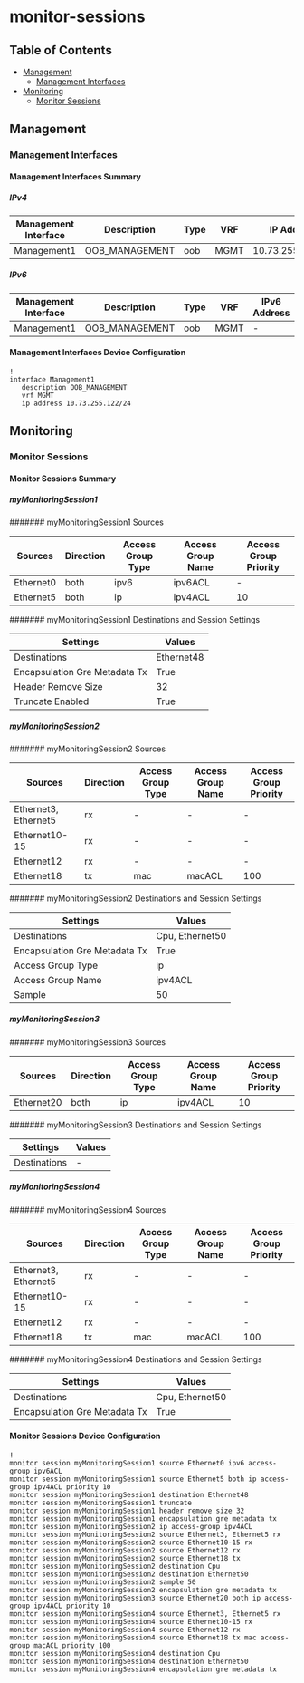 # monitor-sessions

## Table of Contents

- [Management](#management)
  - [Management Interfaces](#management-interfaces)
- [Monitoring](#monitoring)
  - [Monitor Sessions](#monitor-sessions-1)

## Management

### Management Interfaces

#### Management Interfaces Summary

##### IPv4

| Management Interface | Description | Type | VRF | IP Address | Gateway |
| -------------------- | ----------- | ---- | --- | ---------- | ------- |
| Management1 | OOB_MANAGEMENT | oob | MGMT | 10.73.255.122/24 | 10.73.255.2 |

##### IPv6

| Management Interface | Description | Type | VRF | IPv6 Address | IPv6 Gateway |
| -------------------- | ----------- | ---- | --- | ------------ | ------------ |
| Management1 | OOB_MANAGEMENT | oob | MGMT | - | - |

#### Management Interfaces Device Configuration

```eos
!
interface Management1
   description OOB_MANAGEMENT
   vrf MGMT
   ip address 10.73.255.122/24
```

## Monitoring

### Monitor Sessions

#### Monitor Sessions Summary

##### myMonitoringSession1

####### myMonitoringSession1 Sources

| Sources | Direction | Access Group Type | Access Group Name | Access Group Priority |
| ------- | --------- | ----------------- | ----------------- | --------------------- |
| Ethernet0 | both | ipv6 | ipv6ACL | - |
| Ethernet5 | both | ip | ipv4ACL | 10 |

####### myMonitoringSession1 Destinations and Session Settings

| Settings | Values |
| -------- | ------ |
| Destinations | Ethernet48 |
| Encapsulation Gre Metadata Tx | True |
| Header Remove Size | 32 |
| Truncate Enabled | True |

##### myMonitoringSession2

####### myMonitoringSession2 Sources

| Sources | Direction | Access Group Type | Access Group Name | Access Group Priority |
| ------- | --------- | ----------------- | ----------------- | --------------------- |
| Ethernet3, Ethernet5 | rx | - | - | - |
| Ethernet10-15 | rx | - | - | - |
| Ethernet12 | rx | - | - | - |
| Ethernet18 | tx | mac | macACL | 100 |

####### myMonitoringSession2 Destinations and Session Settings

| Settings | Values |
| -------- | ------ |
| Destinations | Cpu, Ethernet50 |
| Encapsulation Gre Metadata Tx | True |
| Access Group Type | ip |
| Access Group Name | ipv4ACL |
| Sample | 50 |

##### myMonitoringSession3

####### myMonitoringSession3 Sources

| Sources | Direction | Access Group Type | Access Group Name | Access Group Priority |
| ------- | --------- | ----------------- | ----------------- | --------------------- |
| Ethernet20 | both | ip | ipv4ACL | 10 |

####### myMonitoringSession3 Destinations and Session Settings

| Settings | Values |
| -------- | ------ |
| Destinations | - |

##### myMonitoringSession4

####### myMonitoringSession4 Sources

| Sources | Direction | Access Group Type | Access Group Name | Access Group Priority |
| ------- | --------- | ----------------- | ----------------- | --------------------- |
| Ethernet3, Ethernet5 | rx | - | - | - |
| Ethernet10-15 | rx | - | - | - |
| Ethernet12 | rx | - | - | - |
| Ethernet18 | tx | mac | macACL | 100 |

####### myMonitoringSession4 Destinations and Session Settings

| Settings | Values |
| -------- | ------ |
| Destinations | Cpu, Ethernet50 |
| Encapsulation Gre Metadata Tx | True |

#### Monitor Sessions Device Configuration

```eos
!
monitor session myMonitoringSession1 source Ethernet0 ipv6 access-group ipv6ACL
monitor session myMonitoringSession1 source Ethernet5 both ip access-group ipv4ACL priority 10
monitor session myMonitoringSession1 destination Ethernet48
monitor session myMonitoringSession1 truncate
monitor session myMonitoringSession1 header remove size 32
monitor session myMonitoringSession1 encapsulation gre metadata tx
monitor session myMonitoringSession2 ip access-group ipv4ACL
monitor session myMonitoringSession2 source Ethernet3, Ethernet5 rx
monitor session myMonitoringSession2 source Ethernet10-15 rx
monitor session myMonitoringSession2 source Ethernet12 rx
monitor session myMonitoringSession2 source Ethernet18 tx
monitor session myMonitoringSession2 destination Cpu
monitor session myMonitoringSession2 destination Ethernet50
monitor session myMonitoringSession2 sample 50
monitor session myMonitoringSession2 encapsulation gre metadata tx
monitor session myMonitoringSession3 source Ethernet20 both ip access-group ipv4ACL priority 10
monitor session myMonitoringSession4 source Ethernet3, Ethernet5 rx
monitor session myMonitoringSession4 source Ethernet10-15 rx
monitor session myMonitoringSession4 source Ethernet12 rx
monitor session myMonitoringSession4 source Ethernet18 tx mac access-group macACL priority 100
monitor session myMonitoringSession4 destination Cpu
monitor session myMonitoringSession4 destination Ethernet50
monitor session myMonitoringSession4 encapsulation gre metadata tx
```
